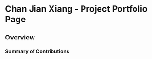 # Chan Jian Xiang - Project Portfolio Page

## Overview


### Summary of Contributions

<!--stackedit_data:
eyJoaXN0b3J5IjpbOTk5MTM3ODEzLDEyODMxMTIzMzEsLTUzMz
ExNzkwOCwxNTM0MjcxNTU3LC0xMjk4MDQ4ODA2LC0xODA2MTAx
NDc0LC03Mzk0NDY3ODYsMTc0ODU3MTY0OSwtMjA2MzE1ODk0LC
04NzM5MjYzNywtODAwNTgyNjAxLDE2MzUwNDYzODgsLTE0ODA0
NDQyNDUsLTU0OTU3MzczNiwtOTE0NTYxNjQ3LDExNzg3ODQ0MF
19
-->